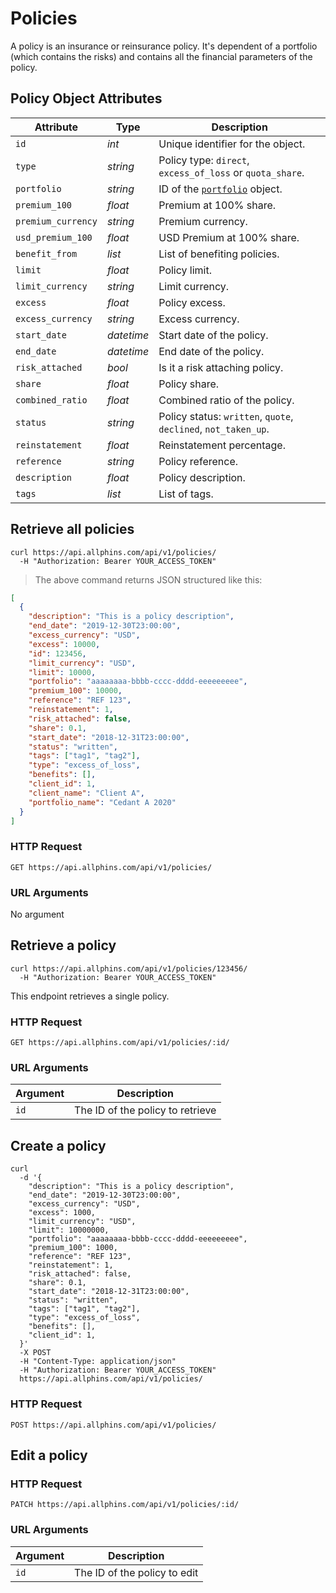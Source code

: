 # Policies

A policy is an insurance or reinsurance policy. It's dependent of a portfolio (which contains the risks) and contains all the financial parameters of the policy.

## Policy Object Attributes

| Attribute          | Type       | Description                                                    |
|--------------------|------------|----------------------------------------------------------------|
| `id`               | _int_      | Unique identifier for the object.                              |
| `type`             | _string_   | Policy type: `direct`, `excess_of_loss` or `quota_share`.      |
| `portfolio`        | _string_   | ID of the [`portfolio`](#portfolios) object.                   |
| `premium_100`      | _float_    | Premium at 100% share.                                         |
| `premium_currency` | _string_   | Premium currency.                                              |
| `usd_premium_100`  | _float_    | USD Premium at 100% share.                                     |
| `benefit_from`     | _list_     | List of benefiting policies.                                   |
| `limit`            | _float_    | Policy limit.                                                  |
| `limit_currency`   | _string_   | Limit currency.                                                |
| `excess`           | _float_    | Policy excess.                                                 |
| `excess_currency`  | _string_   | Excess currency.                                               |
| `start_date`       | _datetime_ | Start date of the policy.                                      |
| `end_date`         | _datetime_ | End date of the policy.                                        |
| `risk_attached`    | _bool_     | Is it a risk attaching policy.                                 |
| `share`            | _float_    | Policy share.                                                  |
| `combined_ratio`   | _float_    | Combined ratio of the policy.                                  |
| `status`           | _string_   | Policy status: `written`, `quote`, `declined`, `not_taken_up`. |
| `reinstatement`    | _float_    | Reinstatement percentage.                                      |
| `reference`        | _string_   | Policy reference.                                              |
| `description`      | _float_    | Policy description.                                            |
| `tags`             | _list_     | List of tags.                                                  |

## Retrieve all policies

```shell
curl https://api.allphins.com/api/v1/policies/
  -H "Authorization: Bearer YOUR_ACCESS_TOKEN"
```

> The above command returns JSON structured like this:

```json
[
  {
    "description": "This is a policy description",
    "end_date": "2019-12-30T23:00:00",
    "excess_currency": "USD",
    "excess": 10000,
    "id": 123456,
    "limit_currency": "USD",
    "limit": 10000,
    "portfolio": "aaaaaaaa-bbbb-cccc-dddd-eeeeeeeee",
    "premium_100": 10000,
    "reference": "REF 123",
    "reinstatement": 1,
    "risk_attached": false,
    "share": 0.1,
    "start_date": "2018-12-31T23:00:00",
    "status": "written",
    "tags": ["tag1", "tag2"],
    "type": "excess_of_loss",
    "benefits": [],
    "client_id": 1,
    "client_name": "Client A",
    "portfolio_name": "Cedant A 2020"
  }
]
```

### HTTP Request

`GET https://api.allphins.com/api/v1/policies/`

### URL Arguments

No argument

## Retrieve a policy

```shell
curl https://api.allphins.com/api/v1/policies/123456/
  -H "Authorization: Bearer YOUR_ACCESS_TOKEN"
```

This endpoint retrieves a single policy.

### HTTP Request

`GET https://api.allphins.com/api/v1/policies/:id/`

### URL Arguments

| Argument | Description                      |
| -------- | -------------------------------- |
| `id`     | The ID of the policy to retrieve |

## Create a policy

```shell
curl
  -d '{
    "description": "This is a policy description",
    "end_date": "2019-12-30T23:00:00",
    "excess_currency": "USD",
    "excess": 1000,
    "limit_currency": "USD",
    "limit": 10000000,
    "portfolio": "aaaaaaaa-bbbb-cccc-dddd-eeeeeeeee",
    "premium_100": 1000,
    "reference": "REF 123",
    "reinstatement": 1,
    "risk_attached": false,
    "share": 0.1,
    "start_date": "2018-12-31T23:00:00",
    "status": "written",
    "tags": ["tag1", "tag2"],
    "type": "excess_of_loss",
    "benefits": [],
    "client_id": 1,
  }'
  -X POST
  -H "Content-Type: application/json"
  -H "Authorization: Bearer YOUR_ACCESS_TOKEN"
  https://api.allphins.com/api/v1/policies/
```

### HTTP Request

`POST https://api.allphins.com/api/v1/policies/`

## Edit a policy

### HTTP Request

`PATCH https://api.allphins.com/api/v1/policies/:id/`

### URL Arguments

| Argument | Description                  |
| -------- | ---------------------------- |
| `id`     | The ID of the policy to edit |
